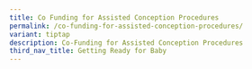 ```yaml
---
title: Co Funding for Assisted Conception Procedures
permalink: /co-funding-for-assisted-conception-procedures/
variant: tiptap
description: Co-Funding for Assisted Conception Procedures
third_nav_title: Getting Ready for Baby
---
```

